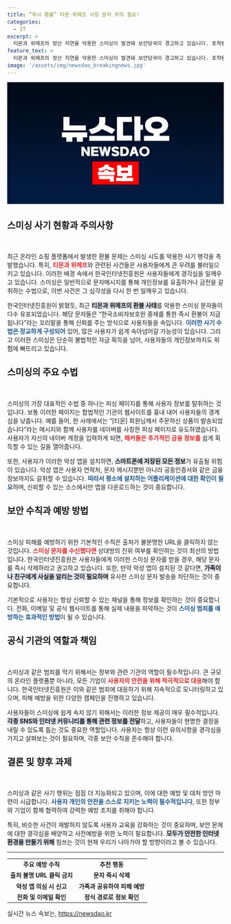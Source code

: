 ```yaml
---
title: “즉시 환불” 티몬·위메프 사칭 문자 주의 필요!
categories:
  - IT
excerpt: >
  티몬과 위메프의 정산 지연을 악용한 스미싱이 발견돼 보안당국이 경고하고 있습니다. 포착된 메시지는 위조 사이트로 유도해 개인정보를 탈취하며, 사용자들은 출처가 불분명한 URL 클릭을 피해야 합니다.
feature_text: >
  티몬과 위메프의 정산 지연을 악용한 스미싱이 발견돼 보안당국이 경고하고 있습니다. 포착된 메시지는 위조 사이트로 유도해 개인정보를 탈취하며, 사용자들은 출처가 불분명한 URL 클릭을 피해야 합니다.
image: '/assets/img/newsdao_breakingnews.jpg'
---
```


<p><img src="/assets/img/newsdao_breakingnews.jpg" alt="ontimetimes 속보" /></p>

<h2 data-ke-size="size26">스미싱 사기 현황과 주의사항</h2>

<p data-ke-size="size16">&nbsp;</p>

<p>최근 온라인 쇼핑 플랫폼에서 발생한 환불 문제는 스미싱 시도를 악용한 사기 행각을 촉발했습니다. 특히, <b><span style="color: #ee2323;">티몬과 위메프</span></b>와 관련된 사건들은 사용자들에게 큰 우려를 불러일으키고 있습니다. 이러한 배경 속에서 한국인터넷진흥원은 사용자들에게 경각심을 일깨우고 있습니다. 스미싱은 일반적으로 문자메시지를 통해 개인정보를 유출하거나 금전을 갈취하는 수법으로, 이번 사건은 그 심각성을 다시 한 번 일깨우고 있습니다. </p>

<p>한국인터넷진흥원이 밝혔듯, 최근 <b><span style="background-color: #21538527;">티몬과 위메프의 환불 사태</span></b>를 악용한 스미싱 문자들이 다수 유포되었습니다. 해당 문자들은 “한국소비자보호원 중재를 통한 즉시 환불이 지급됩니다”라는 꼬리말을 통해 신뢰를 주는 방식으로 사용자들을 속입니다. <b><span style="color: #1a5490;">이러한 사기 수법은 정교하게 구성되어</span></b> 있어, 많은 사용자가 쉽게 속아넘어갈 가능성이 있습니다. 그리고 이러한 스미싱은 단순히 불법적인 자금 획득을 넘어, 사용자들의 개인정보까지도 위험에 빠뜨리고 있습니다. </p>

<h2 data-ke-size="size26">스미싱의 주요 수법</h2>

<p data-ke-size="size16">&nbsp;</p>

<p>스미싱의 가장 대표적인 수법 중 하나는 피싱 페이지를 통해 사용자 정보를 탈취하는 것입니다. 보통 이러한 페이지는 합법적인 기관의 웹사이트를 흉내 내어 사용자들의 경계심을 낮춥니다. 예를 들어, 한 사례에서는 “[티몬] 회원님께서 주문하신 상품이 발송되었습니다”라는 메시지와 함께 사용자를 네이버를 사칭한 피싱 페이지로 유도하였습니다. 사용자가 자신의 네이버 계정을 입력하게 되면, <b><span style="color: #ee2323;">해커들은 추가적인 금융 정보를</span></b> 쉽게 획득할 수 있는 길을 열어줍니다. </p>

<p>또한, 사용자가 이러한 악성 앱을 설치하면, <b><span style="background-color: #21538527;">스마트폰에 저장된 모든 정보</span></b>가 유출될 위험이 있습니다. 악성 앱은 사용자 연락처, 문자 메시지뿐만 아니라 공동인증서와 같은 금융 정보까지도 갈취할 수 있습니다. <b><span style="color: #1a5490;">따라서 평소에 설치하는 어플리케이션에 대한 확인이 필요</span></b>하며, 신뢰할 수 있는 소스에서만 앱을 다운로드하는 것이 중요합니다.</p>

<h2 data-ke-size="size26">보안 수칙과 예방 방법</h2>

<p data-ke-size="size16">&nbsp;</p>

<p>스미싱 피해를 예방하기 위한 기본적인 수칙은 출처가 불분명한 URL을 클릭하지 않는 것입니다. <b><span style="color: #ee2323;">스미싱 문자를 수신했다면 </span></b>상대방의 진위 여부를 확인하는 것이 최선의 방법입니다. 한국인터넷진흥원은 사용자들에게 이러한 스미싱 문자를 받을 경우, 해당 문자를 즉시 삭제하라고 권고하고 있습니다. 또한, 만약 악성 앱이 설치된 것 같다면, <b><span style="background-color: #21538527;">가족이나 친구에게 사실을 알리는 것이 필요하며</span></b> 유사한 스미싱 문자 발송을 차단하는 것이 중요합니다. </p>

<p>기본적으로 사용자는 항상 신뢰할 수 있는 채널을 통해 정보를 확인하는 것이 중요합니다. 전화, 이메일 및 공식 웹사이트를 통해 실제 내용을 파악하는 것이 <b><span style="color: #1a5490;">스미싱 범죄를 예방하는 효과적인 방법</span></b>이 될 수 있습니다. </p>

<h2 data-ke-size="size26">공식 기관의 역할과 책임</h2>

<p data-ke-size="size16">&nbsp;</p>

<p>스미싱과 같은 범죄를 막기 위해서는 정부와 관련 기관의 역할이 필수적입니다. 큰 규모의 온라인 플랫폼뿐 아니라, 모든 기업이 <b><span style="color: #ee2323;">사용자의 안전을 위해 적극적으로 대응</span></b>해야 합니다. 한국인터넷진흥원은 이와 같은 범죄에 대응하기 위해 지속적으로 모니터링하고 있으며, 피해 예방을 위한 다양한 캠페인을 진행하고 있습니다. </p>

<p>사용자들이 스미싱에 쉽게 속지 않기 위해서는 이러한 정보 제공이 매우 필수적입니다. <b><span style="background-color: #21538527;">각종 SNS와 인터넷 커뮤니티를 통해 관련 정보를 전달</span></b>하고, 사용자들이 현명한 결정을 내릴 수 있도록 돕는 것도 중요한 역할입니다. 사용자는 항상 이런 유의사항을 경각심을 가지고 살펴보는 것이 필요하며, 각종 보안 수칙을 준수해야 합니다. </p>

<h2 data-ke-size="size26">결론 및 향후 과제</h2>

<p data-ke-size="size16">&nbsp;</p>

<p>스미싱과 같은 사기 행위는 점점 더 지능화되고 있으며, 이에 대한 예방 및 대처 방안 마련이 시급합니다. <b><span style="color: #1a5490;">사용자 개인의 안전을 스스로 지키는 노력이 필수적입니다</span></b>, 또한 정부와 기업이 함께 협력하여 강력한 예방 조치를 취해야 합니다. </p>

<p>특히, 비슷한 사건이 재발하지 않도록 사용자 교육을 강화하는 것이 중요하며, 보안 문제에 대한 경각심을 배양하고 사전예방을 위한 노력이 필요합니다. <b><span style="background-color: #21538527;">모두가 안전한 인터넷 환경을 만들기 위해</span></b> 힘쓰는 것이 현재 우리가 나아가야 할 방향이라고 볼 수 있습니다. </p>

<hr>

<table style="width: 100%; border-collapse: collapse;">
<tbody>
<tr>
<td style="text-align: center; height: 17px;"><b>주요 예방 수칙</b></td>
<td style="text-align: center; height: 17px;"><b>추천 행동</b></td>
</tr>
<tr>
<td style="text-align: center; height: 17px;"><b>출처 불명 URL 클릭 금지</b></td>
<td style="text-align: center; height: 17px;"><b>문자 즉시 삭제</b></td>
</tr>
<tr>
<td style="text-align: center; height: 17px;"><b>악성 앱 의심 시 신고</b></td>
<td style="text-align: center; height: 17px;"><b>가족과 공유하여 피해 예방</b></td>
</tr>
<tr>
<td style="text-align: center; height: 17px;"><b>전화 및 이메일 확인</b></td>
<td style="text-align: center; height: 17px;"><b>정식 경로로 정보 확인</b></td>
</tr>
</tbody>
</table> 

<p data-ke-size="size16"></p>
실시간 뉴스 속보는, <a href="https://newsdao.kr" rel="dofollow">https://newsdao.kr</a>


